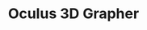 ---
title: Oculus 3D Grapher
description: This project is my Senior Research Project at TJ. We are working on using javascript to render 3D Graphs to the Oculus Rift and then manipulating the graphs using the Leap Motion Sensor. This will allow the user to physically interact with the graph to make it easier to visualize 3D Graphs. Our goal is to help students to visualize graphs.
github: https://github.com/Muakasan/Oculus-3D-Grapher
---